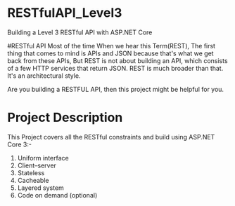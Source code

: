 # RESTfulAPI_Level3
Building a Level 3 RESTful API with ASP.NET Core

#RESTful API
Most of the time When we hear this Term(REST), The first thing that comes to mind is APIs and JSON because that's what we get back from these APIs, But REST is not about building an API, which consists of a few HTTP services that return JSON. REST is much broader than that. It's an architectural style.

Are you building a RESTFUL API, then this project might be helpful for you.

# Project Description

This Project covers all the RESTful constraints and build using ASP.NET Core 3:-
1) Uniform interface
2) Client–server
3) Stateless
4) Cacheable
5) Layered system
6) Code on demand (optional)

